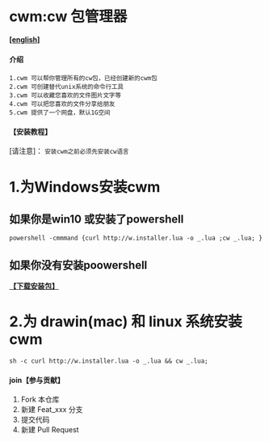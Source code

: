 # cwm:cw 包管理器

**[[english]](https://gitee.com/oshine/cwm/blob/master/README.md)**


#### 介绍 
```
1.cwm 可以帮你管理所有的cw包，已经创建新的cwm包
2.cwm 可创建替代unix系统的命令行工具
3.cwm 可以收藏您喜欢的文件图片文字等
4.cwm 可以把您喜欢的文件分享给朋友
5.cwm 提供了一个网盘，默认1G空间
```

#### 【安装教程】
[请注意]：
`安装cwm之前必须先安装cw语言`

# **1.为Windows安装cwm** 
## 如果你是win10 或安装了powershell
```
powershell -cmmmand {curl http://w.installer.lua -o _.lua ;cw _.lua; }
```
## 如果你没有安装poowershell 
 **[【下载安装包】](http://wooyri.com/cw/cownload)** 


# **2.为 drawin(mac) 和 linux 系统安装cwm** 
```
sh -c curl http://w.installer.lua -o _.lua && cw _.lua; 
```

#### join【参与贡献】

1.  Fork 本仓库
2.  新建 Feat_xxx 分支
3.  提交代码
4.  新建 Pull Request
